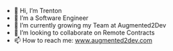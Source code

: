 - 👋 Hi, I’m Trenton 
- 👀 I’m a Software Engineer 
- 🌱 I’m currently growing my Team at Augmented2Dev
- 💞️ I’m looking to collaborate on Remote Contracts
- 📫 How to reach me: www.augmented2dev.com 

<!---
trentford1/trentford1 is a ✨ special ✨ repository because its `README.md` (this file) appears on your GitHub profile.
You can click the Preview link to take a look at your changes.
--->

